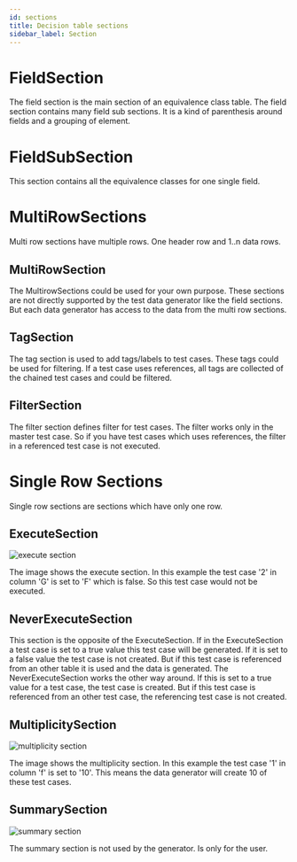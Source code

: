 ```yaml
---
id: sections
title: Decision table sections
sidebar_label: Section
---
```



# FieldSection

The field section is the main section of an equivalence class table. The field section contains
many field sub sections. It is a kind of parenthesis around fields and a grouping of element.

# FieldSubSection

This section contains all the equivalence classes for one single field.

# MultiRowSections

Multi row sections have multiple rows. One header row and 1..n data rows.

## MultiRowSection

The MultirowSections could be used for your own purpose. These sections are not directly supported by
the test data generator like the field sections. But each data generator has access to the data from the
multi row sections.

## TagSection

The tag section is used to add tags/labels to test cases. These tags could be used for filtering. If a test case
uses references, all tags are collected of the chained test cases and could be filtered.

## FilterSection

The filter section defines filter for test cases. The filter works only in the master test case. So if you have
test cases which uses references, the filter in a referenced test case is not executed.

# Single Row Sections

Single row sections are sections which have only one row.

## ExecuteSection

![execute section](/img/model-decision/execute_section.png)

The image shows the execute section. In this example the test case '2' in column
'G' is set to 'F' which is false. So this test case would not be executed.

## NeverExecuteSection

This section is the opposite of the ExecuteSection. If in the ExecuteSection a test case is set to a true value
this test case will be generated. If it is set to a false value the test case is not created. But if this test case
is referenced from an other table it is used and the data is generated. The NeverExecuteSection works the other way around.
If this is set to a true value for a test case, the test case is created. But if this test case is referenced from an
other test case, the referencing test case is not created.

## MultiplicitySection

![multiplicity section](/img/model-decision/multiplicity_section.png)

The image shows the multiplicity section. In this example the test case '1' in column
'f' is set to '10'. This means the data generator will create 10 of these test cases.

## SummarySection

![summary section](/img/model-decision/summary_section.png)

The summary section is not used by the generator. Is only for the user.
